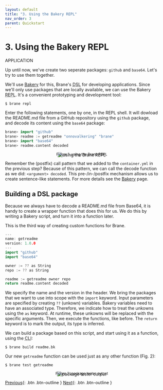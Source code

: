 ```yaml
---
layout: default
title: "3. Using the Bakery REPL"
nav_order: 3
parent: Quickstart
---
```


# 3. Using the Bakery REPL
<span class="label label-blue">APPLICATION</span>

Up until now, we've create two seperate packages: `github` and `base64`. Let's try to use them together. 

We'll use [Bakery](/brane/bakery) for this, Brane's <abbr title="Domain-specific language">DSL</abbr> for developing applications. Since we'll only use packages that are locally available, we can use the Bakery <abbr title="Read-eval-print loop">REPL</abbr>. It's a convenient prototyping and development tool:

```shell
$ brane repl
```

Enter the following statements, one by one, in the REPL shell. It will dowload the README.md file from a GitHub repository using the `github` package, and decode its content using the `base64` package:

```go
brane> import "github"
brane> readme := getreadme "onnovalkering" "brane"
brane> import "base64"
brane> readme.content decoded
```

<p style="text-align: center">
    <img src="/brane/assets/img/brane-repl.png" style="margin-bottom: -35px" alt="using the Brane REPL">
    <br/>
    <sup>Figure 1: using the Brane REPL</sup>
</p>

Remember the (postfix) call pattern that we added to the `container.yml` in the previous step? Because of this pattern, we can call the decode function as we did: ```<argument> decoded```. This pre-/in-/postfix mechanism allows us to create sentence-like statements. For more details see the [Bakery](/brane/bakery) page.

## Building a DSL package
Because we always have to decode a README.md file from Base64, it is handy to create a wrapper function that does this for us. We do this by writing a Bakery script, and turn it into a function later.

This is the third way of creating custom functions for Brane.

```go
---
name: getreadme
version: 1.0.0
---
import "github"
import "base64"

owner := ?? as String
repo := ?? as String

readme := getreadme owner repo
return readme.content decoded
```
We specify the name and the version in the header. We bring the packages that we want to use into scope with the `import` keyword. Input parameters are specified by creating `??` (unkown) variables. Bakery variables need to have an associated type. Therefore, we indicate how to treat the unkowns using the `as` keyword. At runtime, these unkowns will be replaced with the specific arguments. Then, we execute the functions, like before. The `return` keyword is to mark the output, its type is inferred.

We can build a package based on this script, and start using it as a function, using the <abbr title="Command-line interface">CLI</abbr>:
```shell
$ brane build readme.bk
```

Our new `getreadme` function can be used just as any other function (Fig. 2):
```shell
$ brane test getreadme
```

<p style="text-align: center">
    <img src="/brane/assets/img/brane-test-getreadme.png" style="margin-bottom: -35px" alt="package tester output">
    <br/>
    <sup>Figure 2: package tester output</sup>
</p>

[Previous](/brane/quickstart/2-decode-from-base64.html){: .btn .btn-outline }
[Next](/brane/quickstart/4-publishing-packages.html){: .btn .btn-outline }